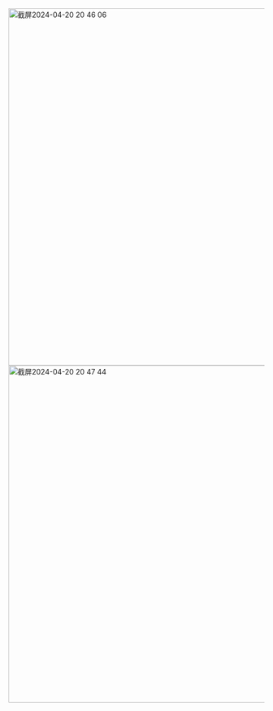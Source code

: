 <img width="703" alt="截屏2024-04-20 20 46 06" src="https://github.com/xkong-study/reggie_delivery_note/assets/100473178/6c8822f9-c365-4760-9e85-cf26df615030">

<img width="664" alt="截屏2024-04-20 20 47 44" src="https://github.com/xkong-study/reggie_delivery_note/assets/100473178/54f89e86-2172-411c-b4e2-587bba9c77b8">
